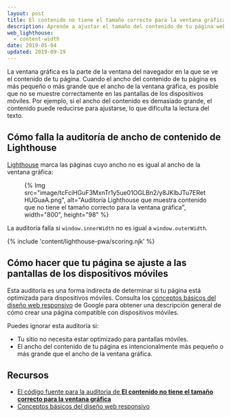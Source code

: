 ```yaml
---
layout: post
title: El contenido no tiene el tamaño correcto para la ventana gráfica
description: Aprende a ajustar el tamaño del contenido de tu página web para que se ajuste a las pantallas de los dispositivos móviles.
web_lighthouse:
  - content-width
date: 2019-05-04
updated: 2019-09-19
---
```


La ventana gráfica es la parte de la ventana del navegador en la que se ve el contenido de tu página. Cuando el ancho del contenido de tu página es más pequeño o más grande que el ancho de la ventana gráfica, es posible que no se muestre correctamente en las pantallas de los dispositivos móviles. Por ejemplo, si el ancho del contenido es demasiado grande, el contenido puede reducirse para ajustarse, lo que dificulta la lectura del texto.

## Cómo falla la auditoría de ancho de contenido de Lighthouse

[Lighthouse](https://developer.chrome.com/docs/lighthouse/overview/) marca las páginas cuyo ancho no es igual al ancho de la ventana gráfica:

<figure>{% Img src="image/tcFciHGuF3MxnTr1y5ue01OGLBn2/y8JKlbJTu7ERetHUGuaA.png", alt="Auditoría Lighthouse que muestra contenido que no tiene el tamaño correcto para la ventana gráfica", width="800", height="98" %}</figure>

La auditoría falla si `window.innerWidth` no es igual a `window.outerWidth`.

{% include 'content/lighthouse-pwa/scoring.njk' %}

## Cómo hacer que tu página se ajuste a las pantallas de los dispositivos móviles

Esta auditoría es una forma indirecta de determinar si tu página está optimizada para dispositivos móviles. Consulta los [conceptos básicos del diseño web responsivo](/responsive-web-design-basics/) de Google para obtener una descripción general de cómo crear una página compatible con dispositivos móviles.

Puedes ignorar esta auditoría si:

- Tu sitio no necesita estar optimizado para pantallas móviles.
- El ancho del contenido de tu página es intencionalmente más pequeño o más grande que el ancho de la ventana gráfica.

## Recursos

- [El código fuente para la auditoría de **El contenido no tiene el tamaño correcto para la ventana gráfica**](https://github.com/GoogleChrome/lighthouse/blob/master/core/audits/content-width.js)
- [Conceptos básicos del diseño web responsivo](/responsive-web-design-basics/)
